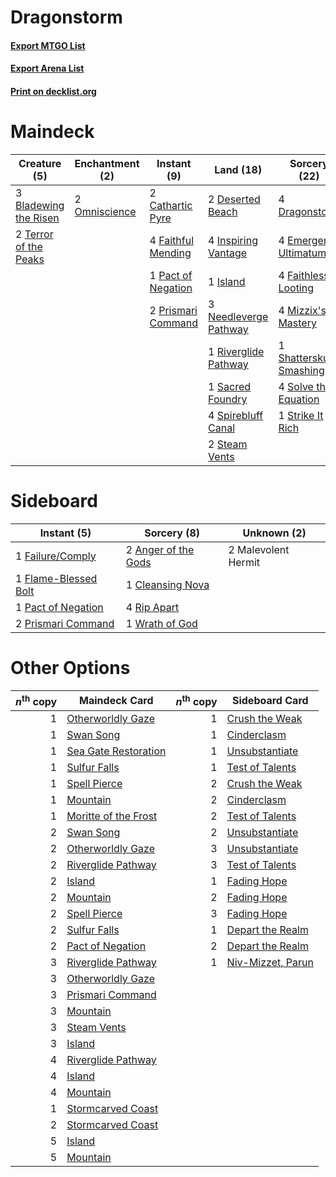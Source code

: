 # Dragonstorm

#### [Export MTGO List](../collection/Dragonstorm/Dragonstorm.txt)
#### [Export Arena List](../collection/Dragonstorm/Dragonstorm_arena.txt)
#### [Print on decklist.org](http://decklist.org/?deckmain=3%09Bladewing%20the%20Risen%0A2%09Cathartic%20Pyre%0A2%09Deserted%20Beach%0A4%09Dragonstorm%0A4%09Emergent%20Ultimatum%0A4%09Faithful%20Mending%0A4%09Faithless%20Looting%0A4%09Hengegate%20Pathway%0A4%09Inspiring%20Vantage%0A1%09Island%0A4%09Mizzix's%20Mastery%0A3%09Needleverge%20Pathway%0A2%09Omniscience%0A1%09Pact%20of%20Negation%0A2%09Prismari%20Command%0A1%09Riverglide%20Pathway%0A1%09Sacred%20Foundry%0A1%09Shatterskull%20Smashing%0A4%09Solve%20the%20Equation%0A4%09Spirebluff%20Canal%0A2%09Steam%20Vents%0A1%09Strike%20It%20Rich%0A2%09Terror%20of%20the%20Peaks&deckside=2%09Anger%20of%20the%20Gods%0A1%09Cleansing%20Nova%0A1%09Failure/Comply%0A1%09Flame-Blessed%20Bolt%0A2%09Malevolent%20Hermit%0A1%09Pact%20of%20Negation%0A2%09Prismari%20Command%0A4%09Rip%20Apart%0A1%09Wrath%20of%20God)
# Maindeck

|                                          Creature (5)                                          |                                    Enchantment (2)                                     |                                         Instant (9)                                         |                                           Land (18)                                            |                                           Sorcery (22)                                           |    Unknown (4)    |
|------------------------------------------------------------------------------------------------|----------------------------------------------------------------------------------------|---------------------------------------------------------------------------------------------|------------------------------------------------------------------------------------------------|--------------------------------------------------------------------------------------------------|-------------------|
|3 [Bladewing the Risen](http://gatherer.wizards.com/Pages/Card/Details.aspx?multiverseid=433095)|2 [Omniscience](http://gatherer.wizards.com/Pages/Card/Details.aspx?multiverseid=288937)|2 [Cathartic Pyre](http://gatherer.wizards.com/Pages/Card/Details.aspx?multiverseid=534909)  |2 [Deserted Beach](http://gatherer.wizards.com/Pages/Card/Details.aspx?multiverseid=535058)     |4 [Dragonstorm](http://gatherer.wizards.com/Pages/Card/Details.aspx?multiverseid=178015)          |4 Hengegate Pathway|
|2 [Terror of the Peaks](http://gatherer.wizards.com/Pages/Card/Details.aspx?multiverseid=485487)|                                                                                        |4 [Faithful Mending](http://gatherer.wizards.com/Pages/Card/Details.aspx?multiverseid=535015)|4 [Inspiring Vantage](http://gatherer.wizards.com/Pages/Card/Details.aspx?multiverseid=417819)  |4 [Emergent Ultimatum](http://gatherer.wizards.com/Pages/Card/Details.aspx?multiverseid=479705)   |                   |
|                                                                                                |                                                                                        |1 [Pact of Negation](http://gatherer.wizards.com/Pages/Card/Details.aspx?multiverseid=442057)|1 [Island](http://gatherer.wizards.com/Pages/Card/Details.aspx?multiverseid=439857)             |4 [Faithless Looting](http://gatherer.wizards.com/Pages/Card/Details.aspx?multiverseid=389512)    |                   |
|                                                                                                |                                                                                        |2 [Prismari Command](http://gatherer.wizards.com/Pages/Card/Details.aspx?multiverseid=513706)|3 [Needleverge Pathway](http://gatherer.wizards.com/Pages/Card/Details.aspx?multiverseid=491918)|4 [Mizzix's Mastery](http://gatherer.wizards.com/Pages/Card/Details.aspx?multiverseid=405304)     |                   |
|                                                                                                |                                                                                        |                                                                                             |1 [Riverglide Pathway](http://gatherer.wizards.com/Pages/Card/Details.aspx?multiverseid=491920) |1 [Shatterskull Smashing](http://gatherer.wizards.com/Pages/Card/Details.aspx?multiverseid=491802)|                   |
|                                                                                                |                                                                                        |                                                                                             |1 [Sacred Foundry](http://gatherer.wizards.com/Pages/Card/Details.aspx?multiverseid=405106)     |4 [Solve the Equation](http://gatherer.wizards.com/Pages/Card/Details.aspx?multiverseid=513531)   |                   |
|                                                                                                |                                                                                        |                                                                                             |4 [Spirebluff Canal](http://gatherer.wizards.com/Pages/Card/Details.aspx?multiverseid=417822)   |1 [Strike It Rich](http://gatherer.wizards.com/Pages/Card/Details.aspx?multiverseid=522219)       |                   |
|                                                                                                |                                                                                        |                                                                                             |2 [Steam Vents](http://gatherer.wizards.com/Pages/Card/Details.aspx?multiverseid=405109)        |                                                                                                  |                   |


# Sideboard

|                                          Instant (5)                                          |                                         Sorcery (8)                                          |    Unknown (2)    |
|-----------------------------------------------------------------------------------------------|----------------------------------------------------------------------------------------------|-------------------|
|1 [Failure/Comply](http://gatherer.wizards.com/Pages/Card/Details.aspx?multiverseid=426923)    |2 [Anger of the Gods](http://gatherer.wizards.com/Pages/Card/Details.aspx?multiverseid=438682)|2 Malevolent Hermit|
|1 [Flame-Blessed Bolt](http://gatherer.wizards.com/Pages/Card/Details.aspx?multiverseid=541014)|1 [Cleansing Nova](http://gatherer.wizards.com/Pages/Card/Details.aspx?multiverseid=447145)   |                   |
|1 [Pact of Negation](http://gatherer.wizards.com/Pages/Card/Details.aspx?multiverseid=442057)  |4 [Rip Apart](http://gatherer.wizards.com/Pages/Card/Details.aspx?multiverseid=513717)        |                   |
|2 [Prismari Command](http://gatherer.wizards.com/Pages/Card/Details.aspx?multiverseid=513706)  |1 [Wrath of God](http://gatherer.wizards.com/Pages/Card/Details.aspx?multiverseid=129808)     |                   |


# Other Options

|*n*<sup>th</sup> copy|                                         Maindeck Card                                         |*n*<sup>th</sup> copy|                                       Sideboard Card                                       |
|--------------------:|-----------------------------------------------------------------------------------------------|--------------------:|--------------------------------------------------------------------------------------------|
|                    1|[Otherworldly Gaze](http://gatherer.wizards.com/Pages/Card/Details.aspx?multiverseid=534831)   |                    1|[Crush the Weak](http://gatherer.wizards.com/Pages/Card/Details.aspx?multiverseid=503740)   |
|                    1|[Swan Song](http://gatherer.wizards.com/Pages/Card/Details.aspx?multiverseid=420715)           |                    1|[Cinderclasm](http://gatherer.wizards.com/Pages/Card/Details.aspx?multiverseid=491776)      |
|                    1|[Sea Gate Restoration](http://gatherer.wizards.com/Pages/Card/Details.aspx?multiverseid=491706)|                    1|[Unsubstantiate](http://gatherer.wizards.com/Pages/Card/Details.aspx?multiverseid=414374)   |
|                    1|[Sulfur Falls](http://gatherer.wizards.com/Pages/Card/Details.aspx?multiverseid=443135)        |                    1|[Test of Talents](http://gatherer.wizards.com/Pages/Card/Details.aspx?multiverseid=513536)  |
|                    1|[Spell Pierce](http://gatherer.wizards.com/Pages/Card/Details.aspx?multiverseid=425876)        |                    2|[Crush the Weak](http://gatherer.wizards.com/Pages/Card/Details.aspx?multiverseid=503740)   |
|                    1|[Mountain](http://gatherer.wizards.com/Pages/Card/Details.aspx?multiverseid=439859)            |                    2|[Cinderclasm](http://gatherer.wizards.com/Pages/Card/Details.aspx?multiverseid=491776)      |
|                    1|[Moritte of the Frost](http://gatherer.wizards.com/Pages/Card/Details.aspx?multiverseid=503839)|                    2|[Test of Talents](http://gatherer.wizards.com/Pages/Card/Details.aspx?multiverseid=513536)  |
|                    2|[Swan Song](http://gatherer.wizards.com/Pages/Card/Details.aspx?multiverseid=420715)           |                    2|[Unsubstantiate](http://gatherer.wizards.com/Pages/Card/Details.aspx?multiverseid=414374)   |
|                    2|[Otherworldly Gaze](http://gatherer.wizards.com/Pages/Card/Details.aspx?multiverseid=534831)   |                    3|[Unsubstantiate](http://gatherer.wizards.com/Pages/Card/Details.aspx?multiverseid=414374)   |
|                    2|[Riverglide Pathway](http://gatherer.wizards.com/Pages/Card/Details.aspx?multiverseid=491920)  |                    3|[Test of Talents](http://gatherer.wizards.com/Pages/Card/Details.aspx?multiverseid=513536)  |
|                    2|[Island](http://gatherer.wizards.com/Pages/Card/Details.aspx?multiverseid=439857)              |                    1|[Fading Hope](http://gatherer.wizards.com/Pages/Card/Details.aspx?multiverseid=534812)      |
|                    2|[Mountain](http://gatherer.wizards.com/Pages/Card/Details.aspx?multiverseid=439859)            |                    2|[Fading Hope](http://gatherer.wizards.com/Pages/Card/Details.aspx?multiverseid=534812)      |
|                    2|[Spell Pierce](http://gatherer.wizards.com/Pages/Card/Details.aspx?multiverseid=425876)        |                    3|[Fading Hope](http://gatherer.wizards.com/Pages/Card/Details.aspx?multiverseid=534812)      |
|                    2|[Sulfur Falls](http://gatherer.wizards.com/Pages/Card/Details.aspx?multiverseid=443135)        |                    1|[Depart the Realm](http://gatherer.wizards.com/Pages/Card/Details.aspx?multiverseid=503661) |
|                    2|[Pact of Negation](http://gatherer.wizards.com/Pages/Card/Details.aspx?multiverseid=442057)    |                    2|[Depart the Realm](http://gatherer.wizards.com/Pages/Card/Details.aspx?multiverseid=503661) |
|                    3|[Riverglide Pathway](http://gatherer.wizards.com/Pages/Card/Details.aspx?multiverseid=491920)  |                    1|[Niv-Mizzet, Parun](http://gatherer.wizards.com/Pages/Card/Details.aspx?multiverseid=452942)|
|                    3|[Otherworldly Gaze](http://gatherer.wizards.com/Pages/Card/Details.aspx?multiverseid=534831)   |                     |                                                                                            |
|                    3|[Prismari Command](http://gatherer.wizards.com/Pages/Card/Details.aspx?multiverseid=513706)    |                     |                                                                                            |
|                    3|[Mountain](http://gatherer.wizards.com/Pages/Card/Details.aspx?multiverseid=439859)            |                     |                                                                                            |
|                    3|[Steam Vents](http://gatherer.wizards.com/Pages/Card/Details.aspx?multiverseid=405109)         |                     |                                                                                            |
|                    3|[Island](http://gatherer.wizards.com/Pages/Card/Details.aspx?multiverseid=439857)              |                     |                                                                                            |
|                    4|[Riverglide Pathway](http://gatherer.wizards.com/Pages/Card/Details.aspx?multiverseid=491920)  |                     |                                                                                            |
|                    4|[Island](http://gatherer.wizards.com/Pages/Card/Details.aspx?multiverseid=439857)              |                     |                                                                                            |
|                    4|[Mountain](http://gatherer.wizards.com/Pages/Card/Details.aspx?multiverseid=439859)            |                     |                                                                                            |
|                    1|[Stormcarved Coast](http://gatherer.wizards.com/Pages/Card/Details.aspx?multiverseid=541141)   |                     |                                                                                            |
|                    2|[Stormcarved Coast](http://gatherer.wizards.com/Pages/Card/Details.aspx?multiverseid=541141)   |                     |                                                                                            |
|                    5|[Island](http://gatherer.wizards.com/Pages/Card/Details.aspx?multiverseid=439857)              |                     |                                                                                            |
|                    5|[Mountain](http://gatherer.wizards.com/Pages/Card/Details.aspx?multiverseid=439859)            |                     |                                                                                            |

